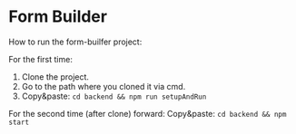 # Form Builder

How to run the form-builfer project:

For the first time:
1. Clone the project.
2. Go to the path where you cloned it via cmd.
3. Copy&paste: `cd backend && npm run setupAndRun`

For the second time (after clone) forward:
Copy&paste: `cd backend && npm start`

